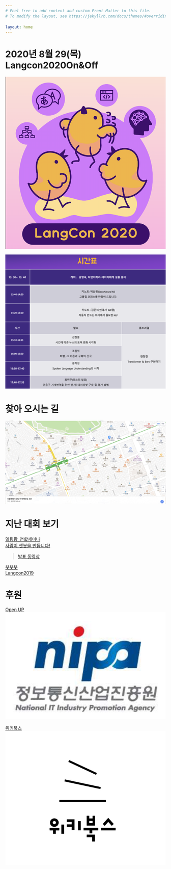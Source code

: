 ```yaml
---
# Feel free to add content and custom Front Matter to this file.
# To modify the layout, see https://jekyllrb.com/docs/themes/#overriding-theme-defaults

layout: home
---
```


                  


# 2020년 8월 29(목) Langcon2020On&Off

<img src="./pic/poster2020.png" width="720"><BR>


      

                            
                       
<img src="./pic/time.png" width="900"><BR>                           

# 찾아 오시는 길           
<img src="./pic/map1.png" width="900"><BR> 

# 지난 대회 보기          
[멜팅팡_연합세미나](https://www.onoffmix.com/event/110570)                   
[사람이 챗봇을 만듭니다!](https://www.onoffmix.com/event/124842)            
 >[발표 동영상](https://www.youtube.com/playlist?list=PLqkITFr6P-oRQu0OJCIqHuff-ubbCkWlL)                   

[봇봇봇](https://www.onoffmix.com/event/89407)          
[Langcon2019](https://songys.github.io/2019LangCon/)



# 후원                       

[Open UP](https://www.oss.kr/)            
![sw](./pic/nipa1.png)
                         
                
[위키북스](http://wikibook.co.kr/)                             
![위키북스](./pic/wiki.png)                         
                                        


